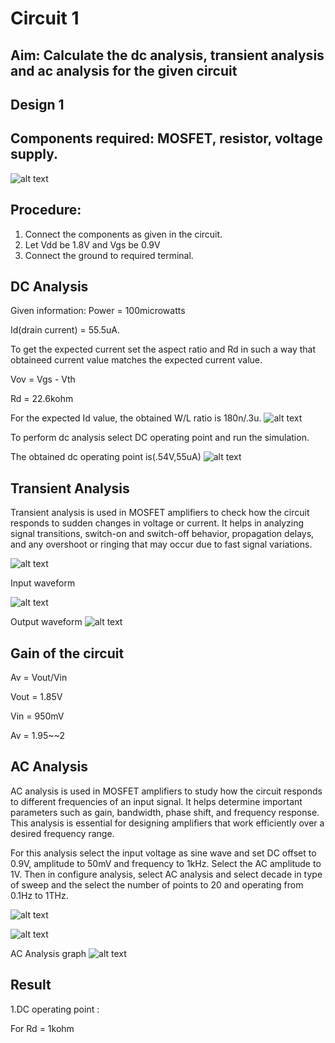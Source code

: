 # Circuit 1
## Aim: Calculate the dc analysis, transient analysis and ac analysis for the given circuit 

## Design 1
## Components required: MOSFET, resistor, voltage supply.
![alt text](<Screenshot (1).png>)
## Procedure:
1. Connect the components as given in the circuit.
2. Let Vdd be 1.8V and Vgs be 0.9V
3. Connect the ground to required terminal.

## DC Analysis 
Given information: Power = 100microwatts

Id(drain current) = 55.5uA.

To get the expected current set the aspect ratio and Rd in such a way that obtaineed current value matches the expected current value.

Vov = Vgs - Vth

Rd = 22.6kohm

For the expected Id value, the obtained W/L ratio is 180n/.3u.
![alt text](aspectratio.png) 

To perform dc analysis select DC operating point and run the simulation.

The obtained dc operating point is(.54V,55uA)
![alt text](opt.png)


## Transient Analysis
Transient analysis is used in MOSFET amplifiers to check how the circuit responds to sudden changes in voltage or current. It helps in analyzing signal transitions, switch-on and switch-off behavior, propagation delays, and any overshoot or ringing that may occur due to fast signal variations.

![alt text](<Screenshot (1)-1.png>)

Input waveform

![alt text](ipwf.png)


Output waveform
![alt text](image.png)

## Gain of the circuit

Av = Vout/Vin

Vout = 1.85V

Vin = 950mV

Av = 1.95~~2

## AC Analysis


AC analysis is used in MOSFET amplifiers to study how the circuit responds to different frequencies of an input signal. It helps determine important parameters such as gain, bandwidth, phase shift, and frequency response. This analysis is essential for designing amplifiers that work efficiently over a desired frequency range.

For this analysis select the input voltage as sine wave and set DC offset to 0.9V, amplitude to 50mV and frequency to 1kHz. Select the AC amplitude to 1V. Then in configure analysis, select AC analysis and select decade in type of sweep and the select the number of points to 20 and operating from 0.1Hz to 1THz.

![alt text](<Screenshot (1)-2.png>)

![alt text](ac.png)

AC Analysis graph
![alt text](acgraph.png)


## Result

1.DC operating point :

For Rd = 1kohm
